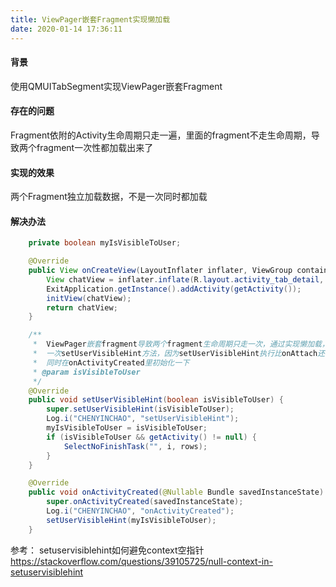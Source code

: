 ```yaml
---
title: ViewPager嵌套Fragment实现懒加载
date: 2020-01-14 17:36:11
---
```


#### 背景
使用QMUITabSegment实现ViewPager嵌套Fragment

#### 存在的问题
Fragment依附的Activity生命周期只走一遍，里面的fragment不走生命周期，导致两个fragment一次性都加载出来了

#### 实现的效果
两个Fragment独立加载数据，不是一次同时都加载

#### 解决办法
```java
    private boolean myIsVisibleToUser;

    @Override
    public View onCreateView(LayoutInflater inflater, ViewGroup container, Bundle savedInstanceState) {
        View chatView = inflater.inflate(R.layout.activity_tab_detail, container, false);
        ExitApplication.getInstance().addActivity(getActivity());
        initView(chatView);
        return chatView;
    }

    /**
     *  ViewPager嵌套fragment导致两个fragment生命周期只走一次，通过实现懒加载，每切换一次fragment即执行
     *  一次setUserVisibleHint方法，因为setUserVisibleHint执行比onAttach还要前，为避免getActivity空指针，
     *  同时在onActivityCreated里初始化一下
     * @param isVisibleToUser
     */
    @Override
    public void setUserVisibleHint(boolean isVisibleToUser) {
        super.setUserVisibleHint(isVisibleToUser);
        Log.i("CHENYINCHAO", "setUserVisibleHint");
        myIsVisibleToUser = isVisibleToUser;
        if (isVisibleToUser && getActivity() != null) {
            SelectNoFinishTask("", i, rows);
        }
    }

    @Override
    public void onActivityCreated(@Nullable Bundle savedInstanceState) {
        super.onActivityCreated(savedInstanceState);
        Log.i("CHENYINCHAO", "onActivityCreated");
        setUserVisibleHint(myIsVisibleToUser);
    }
```

参考：
setuservisiblehint如何避免context空指针
https://stackoverflow.com/questions/39105725/null-context-in-setuservisiblehint